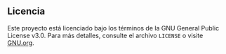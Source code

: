 ## Licencia

Este proyecto está licenciado bajo los términos de la GNU General Public License v3.0. Para más detalles, consulte el archivo `LICENSE` o visite [GNU.org](https://www.gnu.org/licenses/gpl-3.0.txt).
